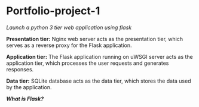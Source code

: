 # Portfolio-project-1
*Launch a python 3 tier web application using flask*

**Presentation tier:**
  Nginx web server acts as the presentation tier, which serves as a reverse proxy for the Flask application.
  
**Application tier:** 
  The Flask application running on uWSGI server acts as the application tier, which processes the user requests and generates responses.
  
**Data tier:** 
  SQLite database acts as the data tier, which stores the data used by the application.

***What is Flask?*** 
  
